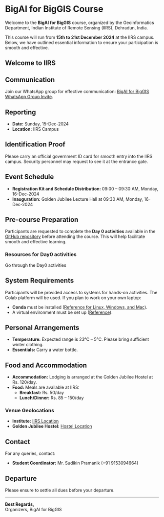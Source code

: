 
# BigAI for BigGIS Course

Welcome to the **BigAI for BigGIS** course, organized by the Geoinformatics Department, Indian Institute of Remote Sensing (IIRS), Dehradun, India.

This course will run from **15th to 21st December 2024** at the IIRS campus. Below, we have outlined essential information to ensure your participation is smooth and effective.

## Welcome to IIRS

## Communication
Join our WhatsApp group for effective communication: [BigAI for BigGIS WhatsApp Group Invite](https://chat.whatsapp.com/J1IJG361DnaF7oDGa80GWR).

## Reporting
- **Date:** Sunday, 15-Dec-2024  
- **Location:** IIRS Campus  

## Identification Proof
Please carry an official government ID card for smooth entry into the IIRS campus. Security personnel may request to see it at the entrance gate.

## Event Schedule
- **Registration Kit and Schedule Distribution:** 09:00 – 09:30 AM, Monday, 16-Dec-2024  
- **Inauguration:** Golden Jubilee Lecture Hall at 09:30 AM, Monday, 16-Dec-2024

## Pre-course Preparation
Participants are requested to complete the **Day 0 activities** available in the [GitHub repository](https://github.com/sudikin/BigAI4BigGIS) before attending the course. This will help facilitate smooth and effective learning.

### Resources for Day0 activities
Go through the Day0 activities


## System Requirements
Participants will be provided access to systems for hands-on activities. The Colab platform will be used. If you plan to work on your own laptop:
- **Conda** must be installed ([Reference for Linux, Windows, and Mac](https://conda.io/projects/conda/en/latest/user-guide/install/index.html)).
- A virtual environment must be set up ([Reference](https://docs.conda.io/projects/conda/en/latest/user-guide/tasks/manage-environments.html)).

## Personal Arrangements
- **Temperature:** Expected range is 23°C – 5°C. Please bring sufficient winter clothing.  
- **Essentials:** Carry a water bottle.

## Food and Accommodation
- **Accommodation:** Lodging is arranged at the Golden Jubilee Hostel at Rs. 120/day.
- **Food:** Meals are available at IIRS:
  - **Breakfast:** Rs. 50/day  
  - **Lunch/Dinner:** Rs. 85 – 150/day

### Venue Geolocations
- **Institute:** [IIRS Location](https://maps.app.goo.gl/wofESYD6Qdmdwxu77)
- **Golden Jubilee Hostel:** [Hostel Location](https://maps.app.goo.gl/BbVQVwCXBacfPoLP7)


## Contact
For any queries, contact:
- **Student Coordinator:** Mr. Sudikin Pramanik (+91 9153094664)

## Departure
Please ensure to settle all dues before your departure.

---

**Best Regards,**  
Organizers, BigAI for BigGIS
